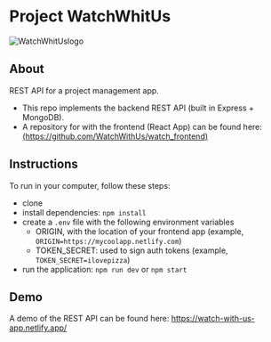 # Project WatchWhitUs
![WatchWhitUslogo](https://github.com/WatchWithUs/watch_frontend/assets/152170826/2b8385e8-20e3-408a-9d13-0d3a3e348681)



## About

REST API for a project management app.

- This repo implements the backend REST API (built in Express + MongoDB).
- A repository for with the frontend (React App) can be found here:[ (https://github.com/WatchWithUs/watch_frontend) ](https://github.com/WatchWithUs/watch_frontend)



## Instructions

To run in your computer, follow these steps:
- clone 
- install dependencies: `npm install`
- create a `.env` file with the following environment variables
  - ORIGIN, with the location of your frontend app (example, `ORIGIN=https://mycoolapp.netlify.com`)
  - TOKEN_SECRET: used to sign auth tokens (example, `TOKEN_SECRET=ilovepizza`)
- run the application: `npm run dev` or `npm start`





## Demo

A demo of the REST API can be found here: https://watch-with-us-app.netlify.app/

